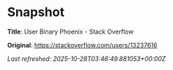 # Snapshot

**Title**: User Binary Phoenix - Stack Overflow

**Original**: <https://stackoverflow.com/users/13237616>

_Last refreshed: 2025-10-28T03:46:49.881053+00:00Z_
